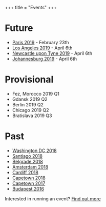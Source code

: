 +++
title = "Events"
+++

# Future
* [Paris 2019](https://paris2019.satrdays.org/) - February 23th
* [Los Angeles 2019](http://losangeles2019.satrdays.org) - April 6th
* [Newcastle upon Tyne 2019](https://newcastle2019.satrdays.org/) - April 6th
* [Johannesburg 2019](https://joburg2019.satrdays.org) - April 6th

# Provisional

* Fez, Morocco 2019 Q1
* Gdansk 2019 Q2
* Berlin 2019 Q2
* Chicago 2019 Q2
* Bratislava 2019 Q3

# Past
* [Washington DC 2018](https://dc2018.satrdays.org)
* [Santiago 2018](https://santiago2018.satrdays.org)
* [Belgrade 2018](https://belgrade2018.satrdays.org)
* [Amsterdam 2018](https://amsterdam2018.satrdays.org)
* [Cardiff 2018](http://cardiff2018.satrdays.org/)
* [Capetown 2018](http://capetown2018.satrdays.org/)
* [Capetown 2017](http://capetown2017.satrdays.org/)
* [Budapest 2016](http://budapest2016.satrdays.org/)

Interested in running an event? [Find out more](https://knowledgebase.satrdays.org/newevents/)
